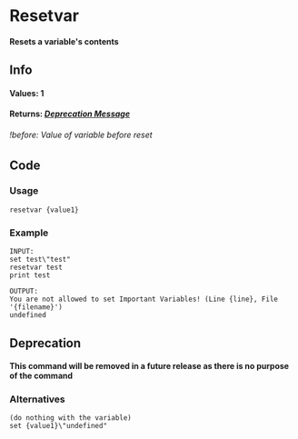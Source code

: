 # Resetvar

#### Resets a variable's contents

## Info

#### Values: 1
#### Returns: *[Deprecation Message](/Commands/resetvar.md?id=deprecation)*
###### *!before:* Value of variable before reset

## Code

### Usage
```qut
resetvar {value1}
```
### Example
```qut
INPUT:
set test\"test"
resetvar test
print test

OUTPUT:
You are not allowed to set Important Variables! (Line {line}, File '{filename}')
undefined
```

## Deprecation

#### This command will be removed in a future release as there is no purpose of the command

### Alternatives

```qut
(do nothing with the variable)
set {value1}\"undefined"
```
